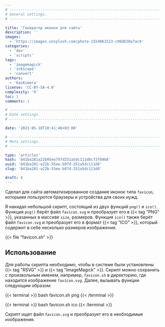 ```yaml
---
# -------------------------------------------------------------------------------------------------------------------- #
# General settings.
# -------------------------------------------------------------------------------------------------------------------- #

title: 'Генератор иконок для сайта'
description: ''
images:
  - 'https://images.unsplash.com/photo-1554061523-c90d630a7ac9'
categories:
  - 'dev'
  - 'scripts'
tags:
  - 'imagemagick'
  - 'inkscape'
  - 'convert'
authors:
  - 'KaiKimera'
license: 'CC-BY-SA-4.0'
complexity: '0'
toc: 1
comments: 1

# -------------------------------------------------------------------------------------------------------------------- #
# Date settings.
# -------------------------------------------------------------------------------------------------------------------- #

date: '2021-05-18T10:41:46+03:00'

# -------------------------------------------------------------------------------------------------------------------- #
# Meta settings.
# -------------------------------------------------------------------------------------------------------------------- #

type: 'articles'
hash: '841ba281a22b95ee797d251a5dc111d8c73f09b8'
uuid: '841ba281-a22b-55ee-b97d-251a5dc111d8'
slug: '841ba281-a22b-55ee-b97d-251a5dc111d8'

draft: 0
---
```


Сделал для сайта автоматизированное создание иконок типа `favicon`, которыми пользуются браузеры и устройства для своих нужд.

<!--more-->

Я накидал небольшой скрипт, состоящий из двух функций `png()` и `ico()`. Функция `png()` берёт файл `favicon.svg` и преобразует его в {{< tag "PNG" >}}, указанных в массиве `size`, размеров. Функция `ico()` также берёт файл `favicon.svg` и преобразует его в формат {{< tag "ICO" >}}, который содержит в себе несколько размеров изображения.

{{< file "favicon.sh" >}}

## Использование

Для работы скрипта необходимо, чтобы в системе были установлены {{< tag "RSVG" >}} и {{< tag "ImageMagick" >}}. Скрипт можно сохранить с произвольным именем, например, `favicon.sh` в директорию, где находится изображение `favicon.svg`. Далее, вызывать функции следующим образом:

{{< terminal >}}
bash favicon.sh png
{{< /terminal >}}

{{< terminal >}}
bash favicon.sh ico
{{< /terminal >}}

Скрипт ищет файл `favicon.svg` и преобразует его в необходимые изображения.
